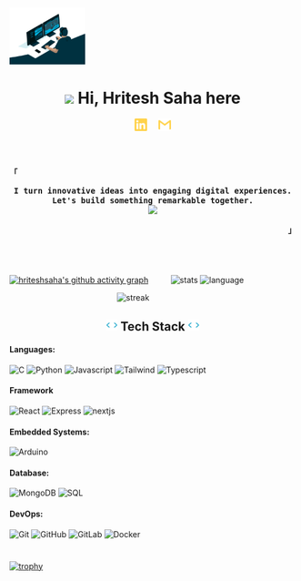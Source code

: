 <!------------------------------------------------------------------------------------------------------------------------------------------------------------------------------------------------------------------------------------------------->
<img src="./code2.gif" alt="header" height="100px">
<!------------------------------------------------------------------------------------------------------------------------------------------------------------------------------------------------------------------------------------------------->
<h1 align=center> <img src="https://media.giphy.com/media/hvRJCLFzcasrR4ia7z/giphy.gif" width="25px"> Hi, Hritesh Saha here </h1>
<!------------------------------------------------------------------------------------------------------------------------------------------------------------------------------------------------------------------------------------------------->
<p align = center>
  <a href = "https://www.linkedin.com/in/hritesh-saha/">
  <img align = center alt="HriteshSaha | LinkedIn" width="22px" src="./linkedin.svg" /></a>
  &nbsp;&nbsp;&nbsp;
  <a href = "mailto:hritesh.saha2023@uem.edu.in">
  <img align = center alt="hriteshsaha4 | Gmail" width="22px" src="./gmail.svg" /></a>
</p>
  <!------------------------------------------------------------------------------------------------------------------------------------------------------------------------------------------------------------------------------------------------->
<br>
<br>
<!------------------------------------------------------------------------------------------------------------------------------------------------------------------------------------------------------------------------------------------------->
<p align="left"><strong><samp>「</samp></strong></p> 
  <p align="center">
    <samp>
        <b>I turn innovative ideas into engaging digital experiences.  Let's build something remarkable together.</b>
       <br>
        <image src="https://readme-typing-svg.herokuapp.com?font=Iosevka&size=16&color=97a4e2&center=true&width=410&height=45&repeat=false&lines=Full+stack+web+developer">
    </samp>
  </p>
<p align="right"><strong><samp>」</samp></strong></p>
<br>
<!------------------------------------------------------------------------------------------------------------------------------------------------------------------------------------------------------------------------------------------------->
<h1 align=center></h1>

[![hriteshsaha's github activity graph](https://github-readme-activity-graph.vercel.app/graph?username=hritesh-saha&theme=github-compact&hide_border=true&grid=false&custom_title=Contribution%20graph)](https://github.com/hritesh-saha/github-readme-activity-graph)
&nbsp;&nbsp;&nbsp;&nbsp;&nbsp;&nbsp;&nbsp;&nbsp;&nbsp;![stats](https://github-readme-stats.vercel.app/api?username=hritesh-saha&count_private=true&show_icons=true&title_color=00bfbf&icon_color=00bfbf&text_color=c9d1d9&bg_color=0d1117&rank_icon=github&border_radius=20&hide_border=true)
![language](https://github-readme-stats-salesp07.vercel.app/api/top-langs/?username=hritesh-saha&hide=HTML&langs_count=8&layout=compact&title_color=00bfbf&icon_color=00bfbf&text_color=c9d1d9&bg_color=0d1117&border_radius=20&size_weight=0.5&count_weight=0.5&hide_border=true) 

&nbsp;&nbsp;&nbsp;&nbsp;&nbsp;&nbsp;&nbsp;&nbsp;&nbsp;&nbsp;&nbsp;&nbsp;&nbsp;&nbsp;&nbsp;&nbsp;&nbsp;&nbsp;&nbsp;&nbsp;&nbsp;&nbsp;&nbsp;&nbsp;&nbsp;&nbsp;&nbsp;&nbsp;&nbsp;&nbsp;&nbsp;&nbsp;&nbsp;&nbsp;&nbsp;&nbsp;&nbsp;&nbsp;&nbsp;&nbsp;&nbsp;&nbsp;&nbsp;&nbsp;&nbsp;&nbsp;&nbsp; ![streak](https://github-readme-streak-stats-salesp07.vercel.app/?user=hritesh-saha&count_private=true&border_radius=20&ring=00bfbf&stroke=c9d1d9&background=0d1117&fire=00bfbf&currStreakNum=00bfbf&sideNums=00bfbf&sideNums=00bfbf&datesside=00bfbf&Labelscurr=00bfbf&currStreakLabel=00bfbf&sideLabels=00bfbf&dates=c9d1d9&border=c9d1d9%22%20alt=%22streak%20stats&hide_border=true)
<!------------------------------------------------------------------------------------------------------------------------------------------------------------------------------------------------------------------------------------------------->
<h2 align=center><img src="./code.gif" height="20"/> Tech Stack <img src="./code.gif" height="20"/></h2>
    
#### Languages: 
![C](https://img.shields.io/badge/-C-26006d?style=for-the-badge&logo=c&logoColor=white)
![Python](https://img.shields.io/badge/-Python-26006d?style=for-the-badge&logo=python&logoColor=white)
![Javascript](https://img.shields.io/badge/-JavaScript-26006d?style=for-the-badge&logo=javascript&logoColor=white)
![Tailwind](https://img.shields.io/badge/-Tailwind-26006d?style=for-the-badge&logo=tailwindcss&logoColor=white)
![Typescript](https://img.shields.io/badge/-TypeScript-26006d?style=for-the-badge&logo=typescript&logoColor=white)
<!------------------------------------------------------------------------------------------------------------------------------------------------------------------------------------------------------------------------------------------------->
#### Framework
![React](https://img.shields.io/badge/-React-26006d?style=for-the-badge&logo=react&logoColor=white)
![Express](https://img.shields.io/badge/-ExpressJS-26006d?style=for-the-badge&logo=expressdotjs&logoColor=white)
![nextjs](https://img.shields.io/badge/-Next.js-26006d?style=for-the-badge&logo=nextdotjs&logoColor=white)
<!------------------------------------------------------------------------------------------------------------------------------------------------------------------------------------------------------------------------------------------------->
#### Embedded Systems:
![Arduino](https://img.shields.io/badge/-Arduino-26006d?style=for-the-badge&logo=arduino&logoColor=white)
<!------------------------------------------------------------------------------------------------------------------------------------------------------------------------------------------------------------------------------------------------->
#### Database:
![MongoDB](https://img.shields.io/badge/-MongoDB-26006d?style=for-the-badge&logo=mongodb&logoColor=white)
![SQL](https://img.shields.io/badge/-SQL-26006d?style=for-the-badge&logo=sql&logoColor=white)
<!------------------------------------------------------------------------------------------------------------------------------------------------------------------------------------------------------------------------------------------------->
#### DevOps:
![Git](https://img.shields.io/badge/-Git-26006d?style=for-the-badge&logo=git&logoColor=white)
![GitHub](https://img.shields.io/badge/-GitHub-26006d?style=for-the-badge&logo=github&logoColor=white)
![GitLab](https://img.shields.io/badge/-GitLab-26006d?style=for-the-badge&logo=gitlab&logoColor=white)
![Docker](https://img.shields.io/badge/-Docker-26006d?style=for-the-badge&logo=docker&logoColor=white)
<!------------------------------------------------------------------------------------------------------------------------------------------------------------------------------------------------------------------------------------------------->
<h1></h1>

[![trophy](https://github-profile-trophy.vercel.app/?username=hritesh-saha&no-frame=true&theme=nord&rows=2&column=8&layout=compact&margin-w=6)](https://github.com/ryo-ma/github-profile-trophy)
<h1></h1>
<!------------------------------------------------------------------------------------------------------------------------------------------------------------------------------------------------------------------------------------------------->

[linkedin]: https://www.linkedin.com/in/hritesh-saha/
[gmail]:mailto:hriteshsaha4@gmail.com
<!------------------------------------------------------------------------------------------------------------------------------------------------------------------------------------------------------------------------------------------------->
